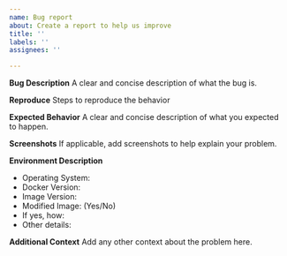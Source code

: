 ```yaml
---
name: Bug report
about: Create a report to help us improve
title: ''
labels: ''
assignees: ''

---
```


**Bug Description**
A clear and concise description of what the bug is.

**Reproduce**
Steps to reproduce the behavior

**Expected Behavior**
A clear and concise description of what you expected to happen.

**Screenshots**
If applicable, add screenshots to help explain your problem.

**Environment Description**
- Operating System:
- Docker Version:
- Image Version:
- Modified Image: (Yes/No)
- If yes, how:
- Other details:

**Additional Context**
Add any other context about the problem here.